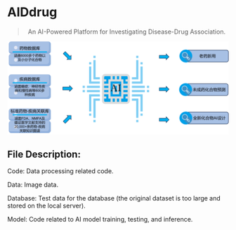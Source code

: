 # AIDdrug
> <p align="center">An AI-Powered Platform for Investigating Disease-Drug Association.</p>
 ![image](Data/图片1.png)

## File Description:
Code: Data processing related code.

Data: Image data.

Database: Test data for the database (the original dataset is too large and stored on the local server).

Model: Code related to AI model training, testing, and inference.
